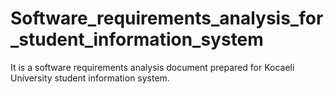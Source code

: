 # Software_requirements_analysis_for_student_information_system
It is a software requirements analysis document prepared for Kocaeli University student information system.
